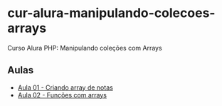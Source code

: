 # cur-alura-manipulando-colecoes-arrays
Curso Alura PHP: Manipulando coleções com Arrays

## Aulas
- [Aula 01 - Criando array de notas](https://github.com/vxrnxk/cur-alura-manipulando-colecoes-arrays/tree/master/aula-01)
- [Aula 02 - Funções com arrays](https://github.com/vxrnxk/cur-alura-manipulando-colecoes-arrays/tree/master/aula-02)